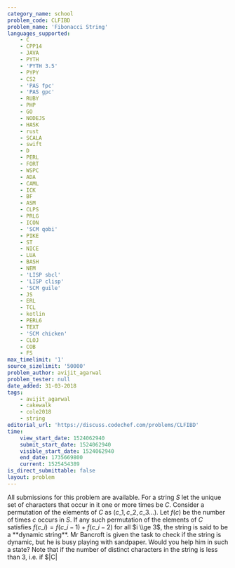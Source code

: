 ```yaml
---
category_name: school
problem_code: CLFIBD
problem_name: 'Fibonacci String'
languages_supported:
    - C
    - CPP14
    - JAVA
    - PYTH
    - 'PYTH 3.5'
    - PYPY
    - CS2
    - 'PAS fpc'
    - 'PAS gpc'
    - RUBY
    - PHP
    - GO
    - NODEJS
    - HASK
    - rust
    - SCALA
    - swift
    - D
    - PERL
    - FORT
    - WSPC
    - ADA
    - CAML
    - ICK
    - BF
    - ASM
    - CLPS
    - PRLG
    - ICON
    - 'SCM qobi'
    - PIKE
    - ST
    - NICE
    - LUA
    - BASH
    - NEM
    - 'LISP sbcl'
    - 'LISP clisp'
    - 'SCM guile'
    - JS
    - ERL
    - TCL
    - kotlin
    - PERL6
    - TEXT
    - 'SCM chicken'
    - CLOJ
    - COB
    - FS
max_timelimit: '1'
source_sizelimit: '50000'
problem_author: avijit_agarwal
problem_tester: null
date_added: 31-03-2018
tags:
    - avijit_agarwal
    - cakewalk
    - cole2018
    - string
editorial_url: 'https://discuss.codechef.com/problems/CLFIBD'
time:
    view_start_date: 1524062940
    submit_start_date: 1524062940
    visible_start_date: 1524062940
    end_date: 1735669800
    current: 1525454389
is_direct_submittable: false
layout: problem
---
```

All submissions for this problem are available. For a string $S$ let the unique set of characters that occur in it one or more times be $C$. Consider a permutation of the elements of $C$ as $(c\_1, c\_2, c\_3 ... )$. Let $f(c)$ be the number of times $c$ occurs in $S$. If any such permutation of the elements of $C$ satisfies $f(c\_i) = f(c\_{i-1}) + f(c\_{i-2})$ for all $i \\ge 3$, the string is said to be a \*\*dynamic string\*\*. Mr Bancroft is given the task to check if the string is dynamic, but he is busy playing with sandpaper. Would you help him in such a state? Note that if the number of distinct characters in the string is less than 3, i.e. if $|C|

